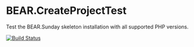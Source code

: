 # BEAR.CreateProjectTest
Test the BEAR.Sunday skeleton installation with all supported PHP versions.

[![Build Status](https://travis-ci.org/koriym/BEAR.CreateProjectTest.svg?branch=master)](https://travis-ci.org/koriym/BEAR.CreateProjectTest)
